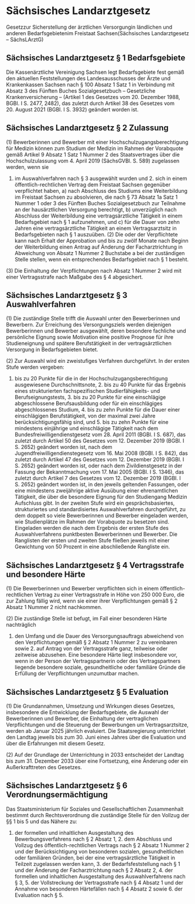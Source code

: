 # Sächsisches Landarztgesetz

Gesetzzur Sicherstellung der ärztlichen Versorgungin ländlichen und anderen Bedarfsgebietenim Freistaat Sachsen(Sächsisches Landarztgesetz – SächsLArztG)

## Sächsisches Landarztgesetz § 1 Bedarfsgebiete

Die Kassenärztliche Vereinigung Sachsen legt Bedarfsgebiete fest gemäß den aktuellen Feststellungen des Landesausschusses der Ärzte und Krankenkassen Sachsen nach § 100 Absatz 1 Satz 1 in Verbindung mit Absatz 3 des Fünften Buches Sozialgesetzbuch – Gesetzliche Krankenversicherung – (Artikel 1 des Gesetzes vom 20. Dezember 1988, BGBl. I S. 2477, 2482), das zuletzt durch Artikel 38 des Gesetzes vom 20. August 2021 (BGBl. I S. 3932) geändert worden ist.


## Sächsisches Landarztgesetz § 2 Zulassung

(1) Bewerberinnen und Bewerber mit einer Hochschulzugangsberechtigung für Medizin können zum Studium der Medizin im Rahmen der Vorabquote gemäß Artikel 9 Absatz 1 Satz 1 Nummer 2 des Staatsvertrages über die Hochschulzulassung vom 4. April 2019 (SächsGVBl. S. 589) zugelassen werden, wenn sie

1. im Auswahlverfahren nach § 3 ausgewählt wurden und 2. sich in einem öffentlich-rechtlichen Vertrag dem Freistaat Sachsen gegenüber verpflichtet haben, a) nach Abschluss des Studiums eine Weiterbildung im Freistaat Sachsen zu absolvieren, die nach § 73 Absatz 1a Satz 1 Nummer 1 oder 3 des Fünften Buches Sozialgesetzbuch zur Teilnahme an der hausärztlichen Versorgung berechtigt, b) unverzüglich nach Abschluss der Weiterbildung eine vertragsärztliche Tätigkeit in einem Bedarfsgebiet nach § 1 aufzunehmen, und c) für die Dauer von zehn Jahren eine vertragsärztliche Tätigkeit an einem Vertragsarztsitz in Bedarfsgebieten nach § 1 auszuüben. (2) Die oder der Verpflichtete kann nach Erhalt der Approbation und bis zu zwölf Monate nach Beginn der Weiterbildung einen Antrag auf Änderung der Facharztrichtung in Abweichung von Absatz 1 Nummer 2 Buchstabe a bei der zuständigen Stelle stellen, wenn ein entsprechendes Bedarfsgebiet nach § 1 besteht.

(3) Die Einhaltung der Verpflichtungen nach Absatz 1 Nummer 2 wird mit einer Vertragsstrafe nach Maßgabe des § 4 abgesichert.


## Sächsisches Landarztgesetz § 3 Auswahlverfahren

(1) Die zuständige Stelle trifft die Auswahl unter den Bewerberinnen und Bewerbern. Zur Erreichung des Versorgungsziels werden diejenigen Bewerberinnen und Bewerber ausgewählt, deren besondere fachliche und persönliche Eignung sowie Motivation eine positive Prognose für ihre Studieneignung und spätere Berufstätigkeit in der vertragsärztlichen Versorgung in Bedarfsgebieten bietet.

(2) Zur Auswahl wird ein zweistufiges Verfahren durchgeführt. In der ersten Stufe werden vergeben:

1. bis zu 20 Punkte für die in der Hochschulzugangsberechtigung ausgewiesene Durchschnittsnote, 2. bis zu 40 Punkte für das Ergebnis eines strukturierten fachspezifischen Studierfähigkeits- und Berufseignungstests, 3. bis zu 20 Punkte für eine einschlägige abgeschlossene Berufsausbildung oder für ein einschlägiges abgeschlossenes Studium, 4. bis zu zehn Punkte für die Dauer einer einschlägigen Berufstätigkeit, von der maximal zwei Jahre berücksichtigungsfähig sind, und 5. bis zu zehn Punkte für eine mindestens einjährige und einschlägige Tätigkeit nach dem Bundesfreiwilligendienstgesetz vom 28. April 2011 (BGBl. I S. 687), das zuletzt durch Artikel 50 des Gesetzes vom 12. Dezember 2019 (BGBl. I S. 2652) geändert worden ist, nach dem Jugendfreiwilligendienstegesetz vom 16. Mai 2008 (BGBl. I S. 842), das zuletzt durch Artikel 47 des Gesetzes vom 12. Dezember 2019 (BGBl. I S. 2652) geändert worden ist, oder nach dem Zivildienstgesetz in der Fassung der Bekanntmachung vom 17. Mai 2005 (BGBl. I S. 1346), das zuletzt durch Artikel 7 des Gesetzes vom 12. Dezember 2019 (BGBl. I S. 2652) geändert worden ist, in den jeweils geltenden Fassungen, oder eine mindestens zweijährige aktive Ausübung einer ehrenamtlichen Tätigkeit, die über die besondere Eignung für den Studiengang Medizin Aufschluss gibt. In der zweiten Stufe wird ein gesprächsbasiertes, strukturiertes und standardisiertes Auswahlverfahren durchgeführt, zu dem doppelt so viele Bewerberinnen und Bewerber eingeladen werden, wie Studienplätze im Rahmen der Vorabquote zu besetzen sind. Eingeladen werden die nach dem Ergebnis der ersten Stufe des Auswahlverfahrens punktbesten Bewerberinnen und Bewerber. Die Ranglisten der ersten und zweiten Stufe fließen jeweils mit einer Gewichtung von 50 Prozent in eine abschließende Rangliste ein.


## Sächsisches Landarztgesetz § 4 Vertragsstrafe und besondere Härte

(1) Die Bewerberinnen und Bewerber verpflichten sich in einem öffentlich-rechtlichen Vertrag zu einer Vertragsstrafe in Höhe von 250 000 Euro, die zur Zahlung fällig wird, wenn sie einer ihrer Verpflichtungen gemäß § 2 Absatz 1 Nummer 2 nicht nachkommen.

(2) Die zuständige Stelle ist befugt, im Fall einer besonderen Härte nachträglich

1. den Umfang und die Dauer des Versorgungsauftrags abweichend von den Verpflichtungen gemäß § 2 Absatz 1 Nummer 2 zu vereinbaren sowie 2. auf Antrag von der Vertragsstrafe ganz, teilweise oder zeitweise abzusehen. Eine besondere Härte liegt insbesondere vor, wenn in der Person der Vertragspartnerin oder des Vertragspartners liegende besondere soziale, gesundheitliche oder familiäre Gründe die Erfüllung der Verpflichtungen unzumutbar machen.


## Sächsisches Landarztgesetz § 5 Evaluation

(1) Die Grundannahmen, Umsetzung und Wirkungen dieses Gesetzes, insbesondere die Entwicklung der Bedarfsgebiete, die Auswahl der Bewerberinnen und Bewerber, die Einhaltung der vertraglichen Verpflichtungen und die Steuerung der Bewerbungen um Vertragsarztsitze, werden ab Januar 2025 jährlich evaluiert. Die Staatsregierung unterrichtet den Landtag jeweils bis zum 30. Juni eines Jahres über die Evaluation und über die Erfahrungen mit diesem Gesetz.

(2) Auf der Grundlage der Unterrichtung in 2033 entscheidet der Landtag bis zum 31. Dezember 2033 über eine Fortsetzung, eine Änderung oder ein Außerkrafttreten des Gesetzes.


## Sächsisches Landarztgesetz § 6 Verordnungsermächtigung

Das Staatsministerium für Soziales und Gesellschaftlichen Zusammenhalt bestimmt durch Rechtsverordnung die zuständige Stelle für den Vollzug der §§ 1 bis 5 und das Nähere zu:

1. der formellen und inhaltlichen Ausgestaltung des Bewerbungsverfahrens nach § 2 Absatz 1, 2. dem Abschluss und Vollzug des öffentlich-rechtlichen Vertrags nach § 2 Absatz 1 Nummer 2 und der Berücksichtigung von besonderen sozialen, gesundheitlichen oder familiären Gründen, bei der eine vertragsärztliche Tätigkeit in Teilzeit zugelassen werden kann, 3. der Bedarfsfeststellung nach § 1 und der Änderung der Facharztrichtung nach § 2 Absatz 2, 4. der formellen und inhaltlichen Ausgestaltung des Auswahlverfahrens nach § 3, 5. der Vollstreckung der Vertragsstrafe nach § 4 Absatz 1 und der Annahme von besonderen Härtefällen nach § 4 Absatz 2 sowie 6. der Evaluation nach § 5. 
